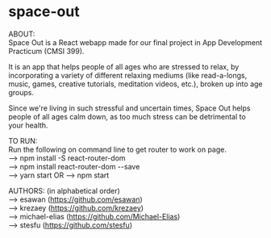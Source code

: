 # space-out

ABOUT:\
Space Out is a React webapp made for our final project in App Development Practicum (CMSI 399). 

It is an app that helps people of all ages who are stressed to relax, by incorporating a variety of different relaxing mediums (like read-a-longs, music, games, creative tutorials, meditation videos, etc.), broken up into age groups.

Since we're living in such stressful and uncertain times, Space Out helps people of all ages calm down, as too much stress can be detrimental to your health.


TO RUN:\
Run the following on command line to get router to work on page.\
  --> npm install -S react-router-dom \
  --> npm install react-router-dom --save \
  --> yarn start OR --> npm start


AUTHORS: (in alphabetical order)\
  --> esawan (https://github.com/esawan) \
  --> krezaey (https://github.com/krezaey) \
  --> michael-elias (https://github.com/Michael-Elias) \
  --> stesfu (https://github.com/stesfu)
